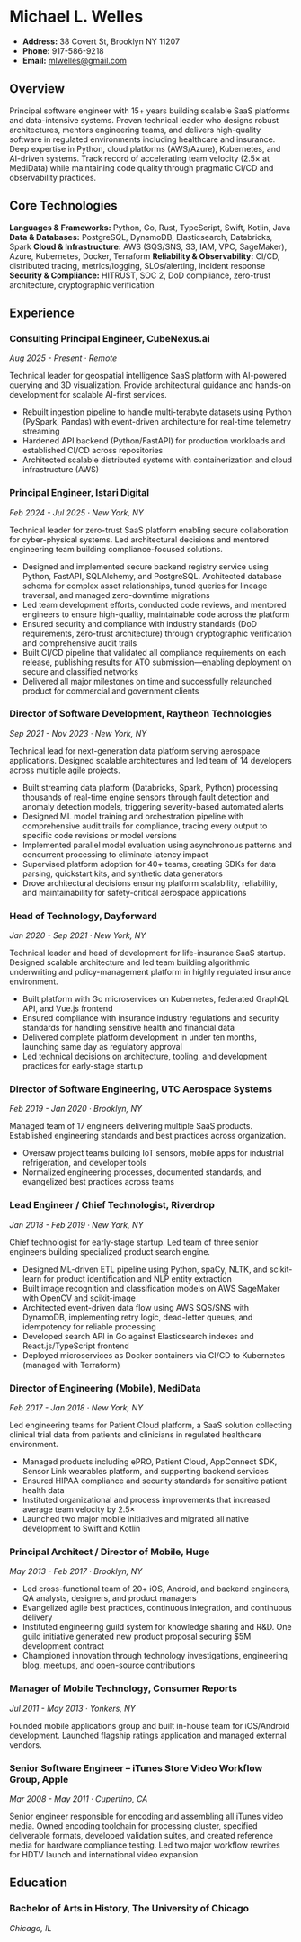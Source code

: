 # Michael L. Welles
- **Address:** 38 Covert St, Brooklyn NY 11207
- **Phone:** 917-586-9218
- **Email:** mlwelles@gmail.com

## Overview

Principal software engineer with 15+ years building scalable SaaS platforms and data-intensive systems. Proven technical leader who designs robust architectures, mentors engineering teams, and delivers high-quality software in regulated environments including healthcare and insurance. Deep expertise in Python, cloud platforms (AWS/Azure), Kubernetes, and AI-driven systems. Track record of accelerating team velocity (2.5× at MediData) while maintaining code quality through pragmatic CI/CD and observability practices.

## Core Technologies

**Languages & Frameworks:** Python, Go, Rust, TypeScript, Swift, Kotlin, Java
**Data & Databases:** PostgreSQL, DynamoDB, Elasticsearch, Databricks, Spark
**Cloud & Infrastructure:** AWS (SQS/SNS, S3, IAM, VPC, SageMaker), Azure, Kubernetes, Docker, Terraform
**Reliability & Observability:** CI/CD, distributed tracing, metrics/logging, SLOs/alerting, incident response
**Security & Compliance:** HITRUST, SOC 2, DoD compliance, zero-trust architecture, cryptographic verification

## Experience

### Consulting Principal Engineer, CubeNexus.ai
*Aug 2025 - Present · Remote*

Technical leader for geospatial intelligence SaaS platform with AI-powered querying and 3D visualization. Provide architectural guidance and hands-on development for scalable AI-first services.

- Rebuilt ingestion pipeline to handle multi-terabyte datasets using Python (PySpark, Pandas) with event-driven architecture for real-time telemetry streaming
- Hardened API backend (Python/FastAPI) for production workloads and established CI/CD across repositories
- Architected scalable distributed systems with containerization and cloud infrastructure (AWS)

### Principal Engineer, Istari Digital
*Feb 2024 - Jul 2025 · New York, NY*

Technical leader for zero-trust SaaS platform enabling secure collaboration for cyber-physical systems. Led architectural decisions and mentored engineering team building compliance-focused solutions.

- Designed and implemented secure backend registry service using Python, FastAPI, SQLAlchemy, and PostgreSQL. Architected database schema for complex asset relationships, tuned queries for lineage traversal, and managed zero-downtime migrations
- Led team development efforts, conducted code reviews, and mentored engineers to ensure high-quality, maintainable code across the platform
- Ensured security and compliance with industry standards (DoD requirements, zero-trust architecture) through cryptographic verification and comprehensive audit trails
- Built CI/CD pipeline that validated all compliance requirements on each release, publishing results for ATO submission—enabling deployment on secure and classified networks
- Delivered all major milestones on time and successfully relaunched product for commercial and government clients

### Director of Software Development, Raytheon Technologies
*Sep 2021 - Nov 2023 · New York, NY*

Technical lead for next-generation data platform serving aerospace applications. Designed scalable architectures and led team of 14 developers across multiple agile projects.

- Built streaming data platform (Databricks, Spark, Python) processing thousands of real-time engine sensors through fault detection and anomaly detection models, triggering severity-based automated alerts
- Designed ML model training and orchestration pipeline with comprehensive audit trails for compliance, tracing every output to specific code revisions or model versions
- Implemented parallel model evaluation using asynchronous patterns and concurrent processing to eliminate latency impact
- Supervised platform adoption for 40+ teams, creating SDKs for data parsing, quickstart kits, and synthetic data generators
- Drove architectural decisions ensuring platform scalability, reliability, and maintainability for safety-critical aerospace applications

### Head of Technology, Dayforward
*Jan 2020 - Sep 2021 · New York, NY*

Technical leader and head of development for life-insurance SaaS startup. Designed scalable architecture and led team building algorithmic underwriting and policy-management platform in highly regulated insurance environment.

- Built platform with Go microservices on Kubernetes, federated GraphQL API, and Vue.js frontend
- Ensured compliance with insurance industry regulations and security standards for handling sensitive health and financial data
- Delivered complete platform development in under ten months, launching same day as regulatory approval
- Led technical decisions on architecture, tooling, and development practices for early-stage startup

### Director of Software Engineering, UTC Aerospace Systems
*Feb 2019 - Jan 2020 · Brooklyn, NY*

Managed team of 17 engineers delivering multiple SaaS products. Established engineering standards and best practices across organization.

- Oversaw project teams building IoT sensors, mobile apps for industrial refrigeration, and developer tools
- Normalized engineering processes, documented standards, and evangelized best practices across teams

### Lead Engineer / Chief Technologist, Riverdrop
*Jan 2018 - Feb 2019 · New York, NY*

Chief technologist for early-stage startup. Led team of three senior engineers building specialized product search engine.

- Designed ML-driven ETL pipeline using Python, spaCy, NLTK, and scikit-learn for product identification and NLP entity extraction
- Built image recognition and classification models on AWS SageMaker with OpenCV and scikit-image
- Architected event-driven data flow using AWS SQS/SNS with DynamoDB, implementing retry logic, dead-letter queues, and idempotency for reliable processing
- Developed search API in Go against Elasticsearch indexes and React.js/TypeScript frontend
- Deployed microservices as Docker containers via CI/CD to Kubernetes (managed with Terraform)

### Director of Engineering (Mobile), MediData
*Feb 2017 - Jan 2018 · New York, NY*

Led engineering teams for Patient Cloud platform, a SaaS solution collecting clinical trial data from patients and clinicians in regulated healthcare environment.

- Managed products including ePRO, Patient Cloud, AppConnect SDK, Sensor Link wearables platform, and supporting backend services
- Ensured HIPAA compliance and security standards for sensitive patient health data
- Instituted organizational and process improvements that increased average team velocity by 2.5×
- Launched two major mobile initiatives and migrated all native development to Swift and Kotlin

### Principal Architect / Director of Mobile, Huge
*May 2013 - Feb 2017 · Brooklyn, NY*

- Led cross-functional team of 20+ iOS, Android, and backend engineers, QA analysts, designers, and product managers
- Evangelized agile best practices, continuous integration, and continuous delivery
- Instituted engineering guild system for knowledge sharing and R&D. One guild initiative generated new product proposal securing $5M development contract
- Championed innovation through technology investigations, engineering blog, meetups, and open-source contributions

### Manager of Mobile Technology, Consumer Reports
*Jul 2011 - May 2013 · Yonkers, NY*

Founded mobile applications group and built in-house team for iOS/Android development. Launched flagship ratings application and managed external vendors.

### Senior Software Engineer – iTunes Store Video Workflow Group, Apple
*Mar 2008 - May 2011 · Cupertino, CA*

Senior engineer responsible for encoding and assembling all iTunes video media. Owned encoding toolchain for processing cluster, specified deliverable formats, developed validation suites, and created reference media for hardware compliance testing. Led two major workflow rewrites for HDTV launch and international video expansion.

## Education

### Bachelor of Arts in History, The University of Chicago
*Chicago, IL*
